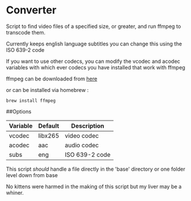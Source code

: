 # Converter
Script to find video files of a specified size, or greater, and run ffmpeg to transcode them.

Currently keeps english language subtitles you can change this using the ISO 639-2 code

If you want to use other codecs, you can modify the vcodec and acodec variables with which ever codecs you have installed that work with ffmpeg

ffmpeg can be downloaded from [here](https://ffmpeg.org/download.html)

or can be installed via homebrew :
```
brew install ffmpeg
```

##Options

Variable | Default | Description
-------------|-------------|------------------
vcodec | libx265 | video codec
acodec | aac | audio codec
subs | eng | ISO 639-2 code

This script *should* handle a file directly in the 'base' directory
or one folder level down from base


No kittens were harmed in the making of this script
  but my liver may be a whiner.